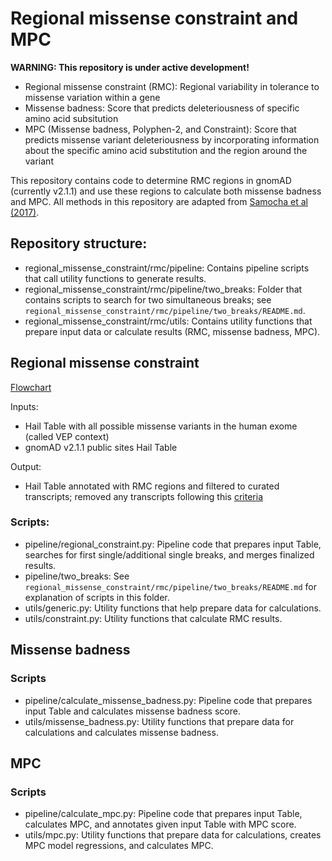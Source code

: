 # Regional missense constraint and MPC

**WARNING: This repository is under active development!**

* Regional missense constraint (RMC): Regional variability in tolerance to missense variation within a gene
* Missense badness: Score that predicts deleteriousness of specific amino acid subsitution
* MPC (Missense badness, Polyphen-2, and Constraint): Score that predicts missense variant deleteriousness by incorporating information about the specific amino acid substitution and the region around the variant


This repository contains code to determine RMC regions in gnomAD (currently v2.1.1) and use these regions to calculate both missense badness and MPC. All methods in this repository are adapted from [Samocha et al (2017)](https://www.biorxiv.org/content/10.1101/148353v1.full.pdf).

## Repository structure:
* regional_missense_constraint/rmc/pipeline: Contains pipeline scripts that call utility functions to generate results.
* regional_missense_constraint/rmc/pipeline/two_breaks: Folder that contains scripts to search for two simultaneous breaks; see `regional_missense_constraint/rmc/pipeline/two_breaks/README.md`.
* regional_missense_constraint/rmc/utils: Contains utility functions that prepare input data or calculate results (RMC, missense badness, MPC).

## Regional missense constraint
[Flowchart](https://lucid.app/lucidchart/39bade4b-34f0-4a94-aef8-0779e36e6263/edit?viewport_loc=-506%2C-91%2C2983%2C1721%2CghqP1gcpaGqb&invitationId=inv_69b9d328-0bb2-452a-8ae6-e0ee0e5c8007)

Inputs:
* Hail Table with all possible missense variants in the human exome (called VEP context)
* gnomAD v2.1.1 public sites Hail Table

Output:
* Hail Table annotated with RMC regions and filtered to curated transcripts; removed any transcripts following this [criteria](https://gnomad.broadinstitute.org/help/why-are-constraint-metrics-missing-for-this-gene-or-annotated-with-a-note)

### Scripts:
* pipeline/regional_constraint.py: Pipeline code that prepares input Table, searches for first single/additional single breaks, and merges finalized results.
* pipeline/two_breaks: See `regional_missense_constraint/rmc/pipeline/two_breaks/README.md` for explanation of scripts in this folder.
* utils/generic.py: Utility functions that help prepare data for calculations.
* utils/constraint.py: Utility functions that calculate RMC results.

## Missense badness
### Scripts
* pipeline/calculate_missense_badness.py: Pipeline code that prepares input Table and calculates missense badness score.
* utils/missense_badness.py: Utility functions that prepare data for calculations and calculates missense badness.

## MPC
### Scripts
* pipeline/calculate_mpc.py: Pipeline code that prepares input Table, calculates MPC, and annotates given input Table with MPC score.
* utils/mpc.py: Utility functions that prepare data for calculations, creates MPC model regressions, and calculates MPC.
